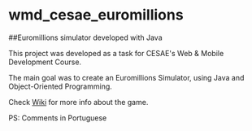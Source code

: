 # wmd_cesae_euromillions

##Euromillions simulator developed with Java

This project was developed as a task for CESAE's Web & Mobile Development Course.

The main goal was to create an Euromillions Simulator, using Java and Object-Oriented Programming.

Check [Wiki](https://en.wikipedia.org/wiki/EuroMillions) for more info about the game.

PS: Comments in Portuguese
